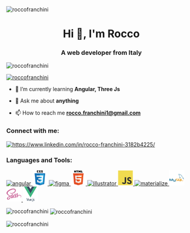 <img src="https://media.licdn.com/dms/image/C4D16AQFaYosiakPDsA/profile-displaybackgroundimage-shrink_350_1400/0/1651680934125?e=1691020800&v=beta&t=iHNBRR8ByH8FSezn4ue-jDDwzSNqm9_8n2J2ZDvxWtY" alt="roccofranchini" />

<h1 align="center">Hi 👋, I'm Rocco</h1>
<h3 align="center">A web developer from Italy</h3>

<p align="left"> <img src="https://komarev.com/ghpvc/?username=roccofranchini&label=Profile%20views&color=0e75b6&style=flat" alt="roccofranchini" /> </p>

<p align="left"> <a href="https://github.com/ryo-ma/github-profile-trophy"><img src="https://github-profile-trophy.vercel.app/?username=roccofranchini" alt="roccofranchini" /></a> </p>

- 🌱 I’m currently learning **Angular, Three Js**

- 💬 Ask me about **anything**

- 📫 How to reach me **rocco.franchini1@gmail.com**

<h3 align="left">Connect with me:</h3>
<p align="left">
<a href="https://www.linkedin.com/in/rocco-franchini-3182b4225/" target="blank"><img align="center" src="https://raw.githubusercontent.com/rahuldkjain/github-profile-readme-generator/master/src/images/icons/Social/linked-in-alt.svg" alt="https://www.linkedin.com/in/rocco-franchini-3182b4225/" height="30" width="40" /></a>
</p>

<h3 align="left">Languages and Tools:</h3>
<p align="left"> <a href="https://angular.io" target="_blank" rel="noreferrer"> <img src="https://angular.io/assets/images/logos/angular/angular.svg" alt="angular" width="40" height="40"/> </a> <a href="https://www.w3schools.com/css/" target="_blank" rel="noreferrer"> <img src="https://raw.githubusercontent.com/devicons/devicon/master/icons/css3/css3-original-wordmark.svg" alt="css3" width="40" height="40"/> </a> <a href="https://www.figma.com/" target="_blank" rel="noreferrer"> <img src="https://www.vectorlogo.zone/logos/figma/figma-icon.svg" alt="figma" width="40" height="40"/> </a> <a href="https://www.w3.org/html/" target="_blank" rel="noreferrer"> <img src="https://raw.githubusercontent.com/devicons/devicon/master/icons/html5/html5-original-wordmark.svg" alt="html5" width="40" height="40"/> </a> <a href="https://www.adobe.com/in/products/illustrator.html" target="_blank" rel="noreferrer"> <img src="https://www.vectorlogo.zone/logos/adobe_illustrator/adobe_illustrator-icon.svg" alt="illustrator" width="40" height="40"/> </a> <a href="https://developer.mozilla.org/en-US/docs/Web/JavaScript" target="_blank" rel="noreferrer"> <img src="https://raw.githubusercontent.com/devicons/devicon/master/icons/javascript/javascript-original.svg" alt="javascript" width="40" height="40"/> </a> <a href="https://materializecss.com/" target="_blank" rel="noreferrer"> <img src="https://raw.githubusercontent.com/prplx/svg-logos/5585531d45d294869c4eaab4d7cf2e9c167710a9/svg/materialize.svg" alt="materialize" width="40" height="40"/> </a> <a href="https://www.mysql.com/" target="_blank" rel="noreferrer"> <img src="https://raw.githubusercontent.com/devicons/devicon/master/icons/mysql/mysql-original-wordmark.svg" alt="mysql" width="40" height="40"/> </a> <a href="https://sass-lang.com" target="_blank" rel="noreferrer"> <img src="https://raw.githubusercontent.com/devicons/devicon/master/icons/sass/sass-original.svg" alt="sass" width="40" height="40"/> </a> <a href="https://vuejs.org/" target="_blank" rel="noreferrer"> <img src="https://raw.githubusercontent.com/devicons/devicon/master/icons/vuejs/vuejs-original-wordmark.svg" alt="vuejs" width="40" height="40"/> </a> </p>

<p><img align="left" src="https://github-readme-stats.vercel.app/api/top-langs?username=roccofranchini&show_icons=true&locale=en&layout=compact" alt="roccofranchini" /></p>

<p>&nbsp;<img align="center" src="https://github-readme-stats.vercel.app/api?username=roccofranchini&show_icons=true&locale=en" alt="roccofranchini" /></p>

<p><img align="center" src="https://github-readme-streak-stats.herokuapp.com/?user=roccofranchini&" alt="roccofranchini" /></p>
